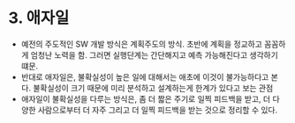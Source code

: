 # 3. 애자일
+ 예전의 주도적인 SW 개발 방식은 계획주도의 방식. 초반에 계획을 정교하고 꼼꼼하게 엄청난 노력을 함.
그러면 실행단계는 간단해지고 예측 가능해진다고 생각하기 떄문.
+ 반대로 애자일은, 불확실성이 높은 일에 대해서는 애초에 이것이 불가능하다고 본다. 불확실성이 크기 때문에
미리 분석하고 설계하는게 한계가 있다고 보는 관점
+ 애자일이 불확실성을 다루는 방식은, 좀 더 짧은 주기로 일찍 피드백을 받고, 더 다양한 사람으로부터 더 자주
그리고 더 일찍 피드백을 받는 것으로 정리할 수 있다.
